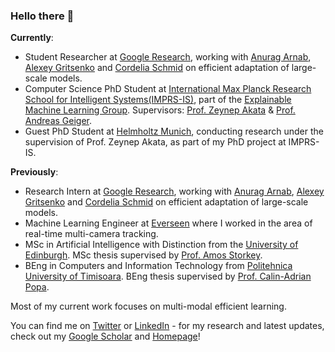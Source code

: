 ### Hello there 👋


**Currently**:
* Student Researcher at [Google Research](https://research.google/teams/perception/), working with [Anurag Arnab](https://anuragarnab.github.io/), [Alexey Gritsenko](https://scholar.google.nl/citations?user=zTy9cUwAAAAJ&hl=en) and [Cordelia Schmid](https://www.di.ens.fr/willow/people_webpages/cordelia/) on efficient adaptation of large-scale models.  
* Computer Science PhD Student at [International Max Planck Research School for Intelligent Systems(IMPRS-IS)](https://imprs.is.mpg.de/), part of the [Explainable Machine Learning Group](https://www.eml-unitue.de/). Supervisors: [Prof. Zeynep Akata](https://www.eml-unitue.de/people/zeynep-akata) & [Prof. Andreas Geiger](https://www.cvlibs.net/).
* Guest PhD Student at [Helmholtz Munich](https://www.helmholtz-munich.de/en), conducting research under the supervision of Prof. Zeynep Akata, as part of my PhD project at IMPRS-IS.




**Previously**:
* Research Intern at [Google Research](https://research.google/teams/perception/), working with [Anurag Arnab](https://anuragarnab.github.io/), [Alexey Gritsenko](https://scholar.google.nl/citations?user=zTy9cUwAAAAJ&hl=en) and [Cordelia Schmid](https://www.di.ens.fr/willow/people_webpages/cordelia/) on efficient adaptation of large-scale models.  
* Machine Learning Engineer at [Everseen](https://everseen.com/) where I worked in the area of real-time multi-camera tracking.
* MSc in Artificial Intelligence with Distinction from the [University of Edinburgh](https://www.ed.ac.uk/). MSc thesis supervised by [Prof. Amos Storkey](https://www.bayeswatch.com/).
* BEng in Computers and Information Technology from [Politehnica University of Timisoara](https://www.upt.ro/Universitatea-Politehnica-Timisoara_en.html). BEng thesis supervised by [Prof. Calin-Adrian Popa](https://sites.google.com/site/popacalinadrian/).

Most of my current work focuses on multi-modal efficient learning.

You can find me on [Twitter](https://twitter.com/MerceaOtniel) or [LinkedIn](https://www.linkedin.com/in/otniel-bogdan-mercea-76b742125/) - for my research and latest updates, check out my [Google Scholar](https://scholar.google.com/citations?user=eSPY7nMAAAAJ&hl=en) and [Homepage](https://merceaotniel.github.io/)!

